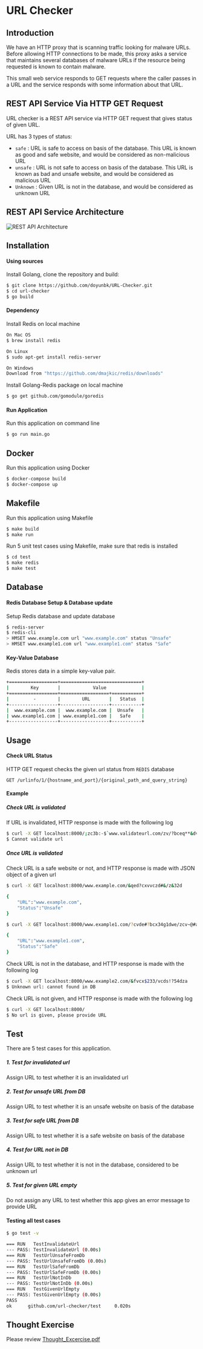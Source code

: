# URL Checker

## Introduction

We have an HTTP proxy that is scanning traffic looking for malware URLs. Before allowing HTTP connections to be made, this proxy asks a service that maintains several databases of malware URLs if the resource being requested is known to contain malware.

This small web service responds to GET requests where the caller passes in a URL and the service responds with some information about that URL.

## REST API Service Via HTTP GET Request

URL checker is a REST API service via HTTP GET request that gives status of given URL.

URL has 3 types of status:
* `safe` : URL is safe to access on basis of the database. This URL is known as good and safe website, and would be considered as non-malicious URL
* `unsafe` : URL is not safe to access on basis of the database. This URL is known as bad and unsafe website, and would be considered as malicious URL
* `Unknown` : Given URL is not in the database, and would be considered as unknown URL

## REST API Service Architecture

![REST API Architecture](https://github.com/doyunbk/URL-Checker/blob/master/REST_API_architecture.png)

## Installation 

#### Using sources

Install Golang, clone the repository and build:

```sh
$ git clone https://github.com/doyunbk/URL-Checker.git
$ cd url-checker
$ go build
```

#### Dependency 
Install Redis on local machine
```sh
On Mac OS
$ brew install redis
```
```sh
On Linux
$ sudo apt-get install redis-server
```
```sh
On Windows
Download from "https://github.com/dmajkic/redis/downloads"
```
Install Golang-Redis package on local machine
```sh
$ go get github.com/gomodule/goredis
```

#### Run Application

Run this application on command line

```sh
$ go run main.go
```

## Docker

Run this application using Docker
```sh
$ docker-compose build
$ docker-compose up
```
## Makefile

Run this application using Makefile
```sh
$ make build
$ make run
```
Run 5 unit test cases using Makefile, make sure that redis is installed
```sh
$ cd test
$ make redis
$ make test
```



## Database

#### Redis Database Setup & Database update
Setup Redis database and update database
```sh
$ redis-server
$ redis-cli
> HMSET www.example.com url "www.example.com" status "Unsafe"
> HMSET www.example1.com url "www.example1.com" status "Safe"
```

#### Key-Value Database

Redis stores data in a simple key-value pair.
```sh
+==================+==============================+
|        Key       |            Value             |
+==================+==================+===========+
|         -        |        URL       |   Status  |
+------------------+------------------+-----------+
|  www.example.com |  www.example.com |  Unsafe   |
| www.example1.com | www.example1.com |   Safe    |
+------------------+------------------+-----------+
```

## Usage

#### Check URL Status

HTTP GET request checks the given url status from `REDIS` database 

`GET /urlinfo/1/{hostname_and_port}/{original_path_and_query_string}`

#### Example

##### Check URL is validated

If URL is invalidated, HTTP response is made with the following log

```sh
$ curl -X GET localhost:8000/;zc3b:-$`www.validateurl.com/zv/?bceq**&dvcse/
$ Cannot validate url
```

##### Once URL is validated

Check URL is a safe website or not, and HTTP response is made with JSON object of a given url
```sh
$ curl -X GET localhost:8000/www.example.com/&qed?cxvvczd#&/z&32d
```
```sh
{
    "URL":"www.example.com",
    "Status":"Unsafe"
}
```

```sh
$ curl -X GET localhost:8000/www.example1.com/?cvde#?bcx34g1dwe/zcv~@#asz/
```
```sh
{
    "URL":"www.example1.com",
    "Status":"Safe"
}
```

Check URL is not in the database, and HTTP response is made with the following log
```sh
$ curl -X GET localhost:8000/www.example2.com/&fvcx$233/vcds!?54dza
$ Unknown url: cannot found in DB
```
Check URL is not given, and HTTP response is made with the following log
```sh
$ curl -X GET localhost:8000/
$ No url is given, please provide URL
```


## Test

There are 5 test cases for this application.
##### 1. Test for invalidated url
Assign URL to test whether it is an invalidated url
##### 2. Test for unsafe URL from DB 
Assign URL to test whether it is an unsafe website on basis of the database
##### 3. Test for safe URL from DB
Assign URL to test whether it is a safe website on basis of the database
##### 4. Test for URL not in DB
Assign URL to test whether it is not in the database, considered to be unknown url
##### 5. Test for given URL empty
Do not assign any URL to test whether this app gives an error message to provide URL

#### Testing all test cases

```sh
$ go test -v

=== RUN   TestInvalidateUrl
--- PASS: TestInvalidateUrl (0.00s)
=== RUN   TestUrlUnsafeFromDb
--- PASS: TestUrlUnsafeFromDb (0.00s)
=== RUN   TestUrlSafeFromDb
--- PASS: TestUrlSafeFromDb (0.00s)
=== RUN   TestUrlNotInDb
--- PASS: TestUrlNotInDb (0.00s)
=== RUN   TestGivenUrlEmpty
--- PASS: TestGivenUrlEmpty (0.00s)
PASS
ok      github.com/url-checker/test     0.020s
```

## Thought Exercise

Please review [Thought_Excercise.pdf](https://github.com/doyunbk/URL-Checker/blob/master/Thought_Exercise.pdf)